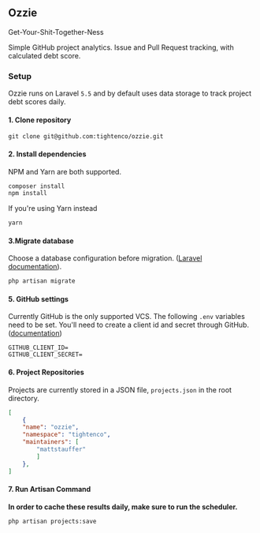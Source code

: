 ## Ozzie
Get-Your-Shit-Together-Ness

Simple GitHub project analytics. Issue and Pull Request tracking, with calculated debt score.

### Setup

Ozzie runs on Laravel `5.5` and by default uses data storage to track project debt scores daily.

#### 1. Clone repository
```
git clone git@github.com:tightenco/ozzie.git
```
#### 2. Install dependencies
NPM and Yarn are both supported.

```bash
composer install
npm install
```

If you're using Yarn instead

```bash
yarn
```

#### 3.Migrate database

Choose a database configuration before migration. ([Laravel documentation](https://laravel.com/docs/5.5/database)).

```bash
php artisan migrate
```

#### 5. GitHub settings
Currently GitHub is the only supported VCS. The following `.env` variables need to be set. You'll need to create a client id and secret through GitHub. ([documentation](https://github.com/settings/applications/new))

```
GITHUB_CLIENT_ID=
GITHUB_CLIENT_SECRET=
```

#### 6. Project Repositories
Projects are currently stored in a JSON file, `projects.json` in the root directory.
```json
[
	{
	"name": "ozzie",
	"namespace": "tightenco",
	"maintainers": [
		"mattstauffer"
		]
	},
]
```

#### 7. Run Artisan Command
**In order to cache these results daily, make sure to run the scheduler.**

```bash
php artisan projects:save
```
